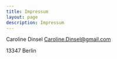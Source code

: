 ```yaml
---
title: Impressum
layout: page
description: Impressum
---
```


Caroline Dinsel
Caroline.Dinsel@gmail.com

13347 Berlin

